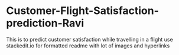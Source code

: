 # Customer-Flight-Satisfaction-prediction-Ravi
This is to predict customer satisfaction while travelling in a flight
use stackedit.io for formatted readme with lot of images and hyperlinks
